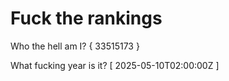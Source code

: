 # Fuck the rankings

Who the hell am I?
{ 33515173 }

What fucking year is it?
[ 2025-05-10T02:00:00Z ]
